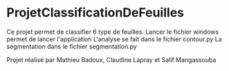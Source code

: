 # ProjetClassificationDeFeuilles
Ce projet permet de classifier 6 type de feuilles.
Lancer le fichier windows permet de lancer l'application
L'analyse se fait dans le fichier contour.py
La segmentation dans le fichier segmentation.py

Projet réalisé par Mathieu Badoux, Claudine Lapray et Salif Mangassouba
